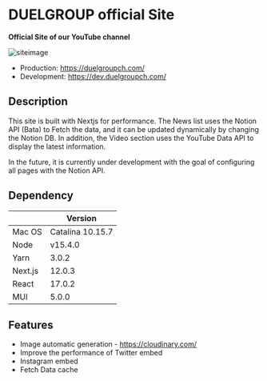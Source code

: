 # DUELGROUP official Site

**Official Site of our YouTube channel**

<img alt="siteimage" src="https://user-images.githubusercontent.com/67569270/140637534-93e5cf14-8553-4e7e-81a7-dcc09953db8c.png" />

- Production: https://duelgroupch.com/
- Development: https://dev.duelgroupch.com/

## Description

This site is built with Nextjs for performance.
The News list uses the Notion API (Bata) to Fetch the data, and it can be updated dynamically by changing the Notion DB.
In addition, the Video section uses the YouTube Data API to display the latest information.

In the future, it is currently under development with the goal of configuring all pages with the Notion API.

## Dependency

|         | Version          |
| ------- | ---------------- |
| Mac OS  | Catalina 10.15.7 |
| Node    | v15.4.0          |
| Yarn    | 3.0.2            |
| Next.js | 12.0.3           |
| React   | 17.0.2           |
| MUI     | 5.0.0            |

## Features

- Image automatic generation - https://cloudinary.com/
- Improve the performance of Twitter embed
- Instagram embed
- Fetch Data cache
